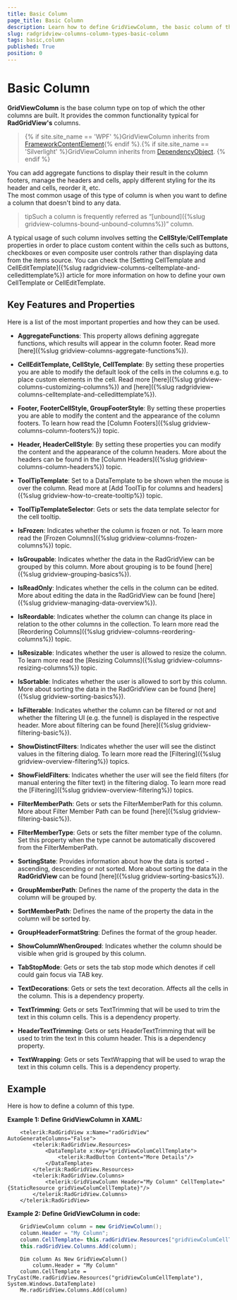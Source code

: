 ```yaml
---
title: Basic Column
page_title: Basic Column
description: Learn how to define GridViewColumn, the basic column of the Telerik {{ site.framework_name }} DataGrid, either in XAML or code.
slug: radgridview-columns-column-types-basic-column
tags: basic,column
published: True
position: 0
---
```


# Basic Column

__GridViewColumn__ is the base column type on top of which the other columns are built. It provides the common functionality typical for __RadGridView's__ columns. 

>{% if site.site_name == 'WPF' %}GridViewColumn inherits from [FrameworkContentElement](https://msdn.microsoft.com/en-us/library/system.windows.frameworkcontentelement%28v=vs.110%29.aspx){% endif %}.{% if site.site_name == 'Silverlight' %}GridViewColumn inherits from [DependencyObject](https://msdn.microsoft.com/fr-fr/library/system.windows.dependencyobject%28v=vs.95%29.aspx). {% endif %}

You can add aggregate functions to display their result in the column footers, manage the headers and cells, apply different styling for the its header and cells, reorder it, etc.  
The most common usage of this type of column is when you want to define a column that doesn't bind to any data. 

>tipSuch a column is frequently referred as “[unbound]({%slug gridview-columns-bound-unbound-columns%})” column. 

A typical usage of such column involves setting the __CellStyle__/__CellTemplate__ properties in order to place custom content within the cells such as buttons, checkboxes or even composite user controls rather than displaying data from the items source. You can check the [Setting CellTemplate and CellEditTemplate]({%slug radgridview-columns-celltemplate-and-celledittemplate%}) article for more information on how to define your own CellTemplate or CellEditTemplate.

## Key Features and Properties
     
Here is a list of the most important properties and how they can be used.

* __AggregateFunctions__: This property allows defining aggregate functions, which results will appear in the column footer. Read more [here]({%slug gridview-columns-aggregate-functions%}).
            
* __CellEditTemplate, CellStyle, CellTemplate__: By setting these properties you are able to modify the default look of the cells in the columns e.g. to place custom elements in the cell. Read more [here]({%slug gridview-columns-customizing-columns%}) and [here]({%slug radgridview-columns-celltemplate-and-celledittemplate%}).
            
* __Footer, FooterCellStyle, GroupFooterStyle__: By setting these properties you are able to modify the content and the appearance of the column footers. To learn how read the [Column Footers]({%slug gridview-columns-column-footers%}) topic.
            
* __Header, HeaderCellStyle__: By setting these properties you can modify the content and the appearance of the column headers. More about the headers can be found in the [Column Headers]({%slug gridview-columns-column-headers%}) topic.
            
* __ToolTipTemplate__: Set to a DataTemplate to be shown when the mouse is over the column. Read more at [Add ToolTip for columns and headers]({%slug gridview-how-to-create-tooltip%}) topic.
            
* __ToolTipTemplateSelector__: Gets or sets the data template selector for the cell tooltip.
            
* __IsFrozen__: Indicates whether the column is frozen or not. To learn more read the [Frozen Columns]({%slug gridview-columns-frozen-columns%}) topic.
          
* __IsGroupable__: Indicates whether the data in the RadGridView can be grouped by this column. More about grouping is to be found [here]({%slug gridview-grouping-basics%}).
            
* __IsReadOnly__: Indicates whether the cells in the column can be edited. More about editing the data in the RadGridView can be found [here]({%slug gridview-managing-data-overview%}).
           
* __IsReordable__: Indicates whether the column can change its place in relation to the other columns in the collection. To learn more read the [Reordering Columns]({%slug gridview-columns-reordering-columns%}) topic.
            
* __IsResizable__: Indicates whether the user is allowed to resize the column. To learn more read the [Resizing Columns]({%slug gridview-columns-resizing-columns%}) topic.
            
* __IsSortable__: Indicates whether the user is allowed to sort by this column. More about sorting the data in the RadGridView can be found [here]({%slug gridview-sorting-basics%}).
            
* __IsFilterable__: Indicates whether the column can be filtered or not and whether the filtering UI (e.g. the funnel) is displayed in the respective header. More about filtering can be found [here]({%slug gridview-filtering-basic%}).
            
* __ShowDistinctFilters__: Indicates whether the user will see the distinct values in the filtering dialog. To learn more read the [Filtering]({%slug gridview-overview-filtering%}) topics.
            
* __ShowFieldFilters__: Indicates whether the user will see the field filters (for manual entering the filter text) in the filtering dialog. To learn more read the [Filtering]({%slug gridview-overview-filtering%}) topics.
            
* __FilterMemberPath__: Gets or sets the FilterMemberPath for this column. More about Filter Member Path can be found [here]({%slug gridview-filtering-basic%}).
            
* __FilterMemberType__: Gets or sets the filter member type of the column. Set this property when the type cannot be automatically discovered from the FilterMemberPath.
            
* __SortingState__: Provides information about how the data is sorted - ascending, descending or not sorted. More about sorting the data in the __RadGridView__ can be found [here]({%slug gridview-sorting-basics%}).
            
* __GroupMemberPath__: Defines the name of the property the data in the column will be grouped by.
            
* __SortMemberPath__: Defines the name of the property the data in the column will be sorted by.
            
* __GroupHeaderFormatString__: Defines the format of the group header.
            
* __ShowColumnWhenGrouped__: Indicates whether the column should be visible when grid is grouped by this column.
            
* __TabStopMode__: Gets or sets the tab stop mode which denotes if cell could gain focus via TAB key.
            
* __TextDecorations__: Gets or sets the text decoration. Affects all the cells in the column. This is a dependency property.
            
* __TextTrimming__: Gets or sets TextTrimming that will be used to trim the text in this column cells. This is a dependency property.

* __HeaderTextTrimming__: Gets or sets HeaderTextTrimming that will be used to trim the text in this column header. This is a dependency property.
           
* __TextWrapping__: Gets or sets TextWrapping that will be used to wrap the text in this column cells. This is a dependency property.
          
## Example
		  
Here is how to define a column of this type.

__Example 1: Define GridViewColumn in XAML:__
```XAML
	<telerik:RadGridView x:Name="radGridView" AutoGenerateColumns="False">
		<telerik:RadGridView.Resources>
			<DataTemplate x:Key="gridViewColumCellTemplate">
			    <telerik:RadButton Content="More Details"/>
			</DataTemplate>
		</telerik:RadGridView.Resources>
		<telerik:RadGridView.Columns>
			<telerik:GridViewColumn Header="My Column" CellTemplate="{StaticResource gridViewColumCellTemplate}"/>
		</telerik:RadGridView.Columns>
	</telerik:RadGridView>
```
         
__Example 2: Define GridViewColumn in code:__

```C#
	GridViewColumn column = new GridViewColumn();
	column.Header = "My Column";
	column.CellTemplate= this.radGridView.Resources["gridViewColumCellTemplate"] as DataTemplate;
	this.radGridView.Columns.Add(column);
```
```VB.NET
	Dim column As New GridViewColumn()
        column.Header = "My Column"
	column.CellTemplate = TryCast(Me.radGridView.Resources("gridViewColumCellTemplate"), System.Windows.DataTemplate)
	Me.radGridView.Columns.Add(column)
```
